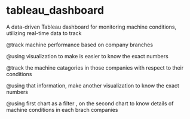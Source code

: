 # tableau_dashboard
A data-driven Tableau dashboard for monitoring machine conditions, utilizing real-time data to track

@track machine performance based on company branches

@using visualization to make is easier to know the exact numbers

@track the machine catagories in those companies with respect to their conditions

@using that information, make another visualization to know the exact numbers

@using first chart as a filter , on the second chart to know details of machine conditions in each brach companies
